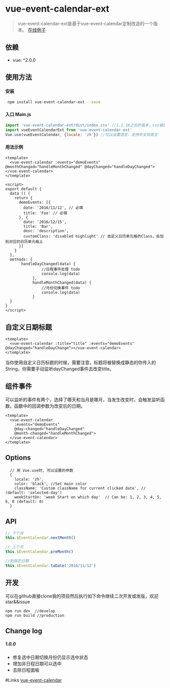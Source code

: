 # vue-event-calendar-ext

> vue-event-calendar-ext是基于vue-event-calendar定制改造的一个版本。
> [在线例子](https://tkggusraqk.github.io/vue-event-calendar-ext-demo/index.html)

## 依赖
- vue: ^2.0.0

## 使用方法
#### 安装

``` sh
 npm install vue-event-calendar-ext --save
```

#### 入口 Main.js

```javascript
import 'vue-event-calendar-ext/dist/index.css' //1.1.10之后的版本，css被放在了单独的文件中，方便替换
import vueEventCalendarExt from 'vue-event-calendar-ext'
Vue.use(vueEventCalendar, {locale: 'zh'}) //可以设置语言，支持中文和英文
```

#### 用法示例

```vue
<template>
  <vue-event-calendar :events="demoEvents" @monthChanged="handleMonthChanged" @dayChanged="handleDayChanged"></vue-event-calendar>
</template>

<script>
export default {
  data () {
    return {
      demoEvents: [{
        date: '2016/11/12', // 必填
        title: 'Foo' // 必填
      }, {
        date: '2016/12/15',
        title: 'Bar',
        desc: 'description',
        customClass: 'disabled highlight' // 自定义日历单元格的Class，会加到对应的日历单元格上
      }]
    }
  },
  methods: {
	   handleDayChanged(data) {
                //日程事件处理 todo
                console.log(data)
            },
            handleMonthChanged(data) {
                //月份切换事件 todo
                console.log(data)
            }
  }
}
</script>
```

## 自定义日期标题

```vue
<template>
  <vue-event-calendar :title="title" :events="demoEvents" @dayChanged="handleDayChange"></vue-event-calendar>
</template>
```

当你使用自定义日历标题的时候，需要注意，标题将被替换成静态的你传入的String，你需要手动监听dayChanged事件去改变title。

## 组件事件
可以监听的事件有两个，选择了哪天和当月是哪月，当发生改变时，会触发监听函数。函数中的回调参数为改变后的日期。
```
<template>
  <vue-event-calendar
    :events="demoEvents"
    @day-changed="handleDayChanged"
    @month-changed="handleMonthChanged">
  </vue-event-calendar>
</template>
```

## Options

```
  // 用 Vue.use时, 可以设置的参数
  {
    locale: 'zh',
    color: 'black', //Set main color
    className: 'Custom className for current clicked date', // (default: 'selected-day')
    weekStartOn: 'week Start on which day'  // Can be: 1, 2, 3, 4, 5, 6, 0 (default: 0)
  }
```

## API
```javascript
// 下个月
this.$EventCalendar.nextMonth()
```
```javascript
// 上个月
this.$EventCalendar.preMonth()
```
```javascript
//到指定日期
this.$EventCalendar.toDate('2016/11/12')
```

## 开发
可以在github直接clone我的项目然后执行如下命令继续二次开发或发版，欢迎star&&issue
```
npm run dev  //develop
npm run build //production
```

## Change log

##### 1.0.0
- 修复选中日期切换月份仍显示选中状态
- 增加非日程日期可以选中
- 去除日程面板

#Links
[vue-event-calendar](https://github.com/GeoffZhu/vue-event-calendar)